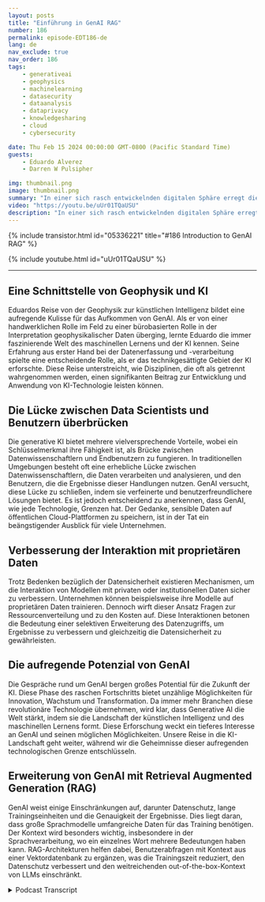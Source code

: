 ```yaml
---
layout: posts
title: "Einführung in GenAI RAG"
number: 186
permalink: episode-EDT186-de
lang: de
nav_exclude: true
nav_order: 186
tags:
    - generativeai
    - geophysics
    - machinelearning
    - datasecurity
    - dataanalysis
    - dataprivacy
    - knowledgesharing
    - cloud
    - cybersecurity

date: Thu Feb 15 2024 00:00:00 GMT-0800 (Pacific Standard Time)
guests:
    - Eduardo Alverez
    - Darren W Pulsipher

img: thumbnail.png
image: thumbnail.png
summary: "In einer sich rasch entwickelnden digitalen Sphäre erregt die generative Künstliche Intelligenz (GenAI) die Aufmerksamkeit von Technikbegeisterten auf der ganzen Welt. Als die Zukunft der AI-Technologie angesehen, erweitert GenAI mit ihrem Potenzial für genaue Simulationen und Datenmodellierung die Grenzen. Eine prominente Figur in diesem Bereich, Eduardo Alveraz, ein AI Solution Architect bei Intel und ehemaliger Geophysiker, verfügt über unschätzbare Einblicke in diese faszinierende Welt der GenAI."
video: "https://youtu.be/uUr01TQaUSU"
description: "In einer sich rasch entwickelnden digitalen Sphäre erregt die generative Künstliche Intelligenz (GenAI) die Aufmerksamkeit von Technikbegeisterten auf der ganzen Welt. Als die Zukunft der AI-Technologie angesehen, erweitert GenAI mit ihrem Potenzial für genaue Simulationen und Datenmodellierung die Grenzen. Eine prominente Figur in diesem Bereich, Eduardo Alveraz, ein AI Solution Architect bei Intel und ehemaliger Geophysiker, verfügt über unschätzbare Einblicke in diese faszinierende Welt der GenAI."
---
```


<div>
{% include transistor.html id="05336221" title="#186 Introduction to GenAI RAG" %}

{% include youtube.html id="uUr01TQaUSU" %}
</div>

---

## Eine Schnittstelle von Geophysik und KI

Eduardos Reise von der Geophysik zur künstlichen Intelligenz bildet eine aufregende Kulisse für das Aufkommen von GenAI. Als er von einer handwerklichen Rolle im Feld zu einer bürobasierten Rolle in der Interpretation geophysikalischer Daten überging, lernte Eduardo die immer faszinierende Welt des maschinellen Lernens und der KI kennen. Seine Erfahrung aus erster Hand bei der Datenerfassung und -verarbeitung spielte eine entscheidende Rolle, als er das technikgesättigte Gebiet der KI erforschte. Diese Reise unterstreicht, wie Disziplinen, die oft als getrennt wahrgenommen werden, einen signifikanten Beitrag zur Entwicklung und Anwendung von KI-Technologie leisten können.

## Die Lücke zwischen Data Scientists und Benutzern überbrücken

Die generative KI bietet mehrere vielversprechende Vorteile, wobei ein Schlüsselmerkmal ihre Fähigkeit ist, als Brücke zwischen Datenwissenschaftlern und Endbenutzern zu fungieren. In traditionellen Umgebungen besteht oft eine erhebliche Lücke zwischen Datenwissenschaftlern, die Daten verarbeiten und analysieren, und den Benutzern, die die Ergebnisse dieser Handlungen nutzen. GenAI versucht, diese Lücke zu schließen, indem sie verfeinerte und benutzerfreundlichere Lösungen bietet. Es ist jedoch entscheidend zu anerkennen, dass GenAI, wie jede Technologie, Grenzen hat. Der Gedanke, sensible Daten auf öffentlichen Cloud-Plattformen zu speichern, ist in der Tat ein beängstigender Ausblick für viele Unternehmen.

## Verbesserung der Interaktion mit proprietären Daten

Trotz Bedenken bezüglich der Datensicherheit existieren Mechanismen, um die Interaktion von Modellen mit privaten oder institutionellen Daten sicher zu verbessern. Unternehmen können beispielsweise ihre Modelle auf proprietären Daten trainieren. Dennoch wirft dieser Ansatz Fragen zur Ressourcenverteilung und zu den Kosten auf. Diese Interaktionen betonen die Bedeutung einer selektiven Erweiterung des Datenzugriffs, um Ergebnisse zu verbessern und gleichzeitig die Datensicherheit zu gewährleisten.

## Die aufregende Potenzial von GenAI

Die Gespräche rund um GenAI bergen großes Potential für die Zukunft der KI. Diese Phase des raschen Fortschritts bietet unzählige Möglichkeiten für Innovation, Wachstum und Transformation. Da immer mehr Branchen diese revolutionäre Technologie übernehmen, wird klar, dass Generative AI die Welt stärkt, indem sie die Landschaft der künstlichen Intelligenz und des maschinellen Lernens formt. Diese Erforschung weckt ein tieferes Interesse an GenAI und seinen möglichen Möglichkeiten. Unsere Reise in die KI-Landschaft geht weiter, während wir die Geheimnisse dieser aufregenden technologischen Grenze entschlüsseln.

## Erweiterung von GenAI mit Retrieval Augmented Generation (RAG)

GenAI weist einige Einschränkungen auf, darunter Datenschutz, lange Trainingseinheiten und die Genauigkeit der Ergebnisse. Dies liegt daran, dass große Sprachmodelle umfangreiche Daten für das Training benötigen. Der Kontext wird besonders wichtig, insbesondere in der Sprachverarbeitung, wo ein einzelnes Wort mehrere Bedeutungen haben kann. RAG-Architekturen helfen dabei, Benutzerabfragen mit Kontext aus einer Vektordatenbank zu ergänzen, was die Trainingszeit reduziert, den Datenschutz verbessert und den weitreichenden out-of-the-box-Kontext von LLMs einschränkt.



<details>
<summary> Podcast Transcript </summary>

<p></p>

</details>

